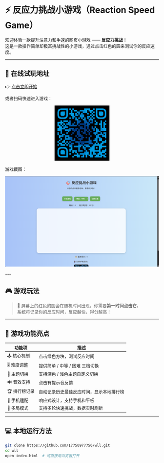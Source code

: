 # ⚡️ 反应力挑战小游戏（Reaction Speed Game）

欢迎体验一款提升注意力和手速的网页小游戏 —— **反应力挑战**！  
这是一款操作简单却极富挑战性的小游戏，通过点击红色的圆来测试你的反应速度。

---

## 🔗 在线试玩地址

👉 [点击立即开始](https://17750977756.github.io/wll/)

或者扫码快速进入游戏：

<p align="center">
  <img src="https17750977756.github.iowll.png" alt="游戏二维码" width="180" />
</p>
游戏截图：
<p align="center">
  <img src="游戏截图.png" alt="游戏截图" width="1000" />
</p>
---

## 🎮 游戏玩法

>  🔴 
屏幕上的红色的圆会在随机时间出现，你需要**第一时间点击它**。  
系统将记录你的反应时间，反应越快，得分越高！

---

## 🧩 游戏功能亮点

| 功能项 | 描述 |
|--------|------|
| 🕹️ 核心机制 | 点击绿色方块，测试反应时间 |
| 🎚️ 难度调整 | 提供简单 / 中等 / 困难 三档切换 |
| 🎨 主题切换 | 支持深色 / 浅色主题自定义切换 |
| 🔊 音效支持 | 点击有提示音反馈 |
| 🏆 排行榜记录 | 自动记录历史最佳反应时间，显示本地排行榜 |
| 📱 手机适配 | 响应式设计，支持手机和平板 |
| 🔁 多局模式 | 支持多轮快速挑战，数据实时刷新 |

---

## 💻 本地运行方法

```bash
git clone https://github.com/17750977756/wll.git
cd wll
open index.html  # 或直接用浏览器打开

